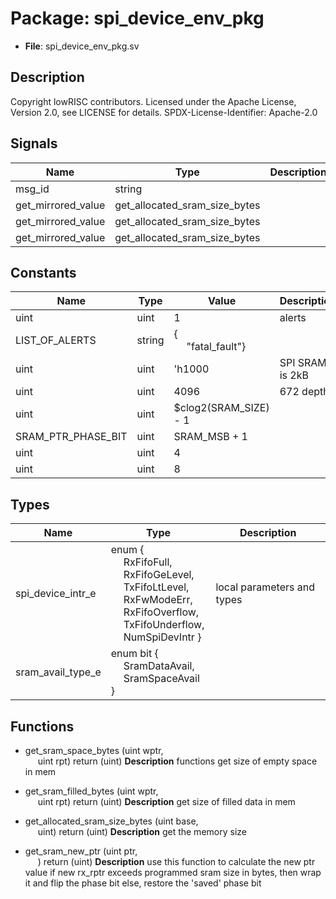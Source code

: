 # Package: spi_device_env_pkg

- **File**: spi_device_env_pkg.sv
## Description

Copyright lowRISC contributors.
 Licensed under the Apache License, Version 2.0, see LICENSE for details.
 SPDX-License-Identifier: Apache-2.0
 

## Signals

| Name               | Type                          | Description |
| ------------------ | ----------------------------- | ----------- |
| msg_id             | string                        |             |
| get_mirrored_value | get_allocated_sram_size_bytes |             |
| get_mirrored_value | get_allocated_sram_size_bytes |             |
| get_mirrored_value | get_allocated_sram_size_bytes |             |
## Constants

| Name               | Type   | Value                                               | Description      |
| ------------------ | ------ | --------------------------------------------------- | ---------------- |
| uint               | uint   | 1                                                   | alerts           |
| LIST_OF_ALERTS     | string | {<br><span style="padding-left:20px">"fatal_fault"} |                  |
| uint               | uint   | 'h1000                                              | SPI SRAM is 2kB  |
| uint               | uint   | 4096                                                | 672 depth        |
| uint               | uint   | $clog2(SRAM_SIZE) - 1                               |                  |
| SRAM_PTR_PHASE_BIT | uint   | SRAM_MSB + 1                                        |                  |
| uint               | uint   | 4                                                   |                  |
| uint               | uint   | 8                                                   |                  |
## Types

| Name              | Type                                                                                                                                                                                                                                                                                                                                                                                                     | Description                 |
| ----------------- | -------------------------------------------------------------------------------------------------------------------------------------------------------------------------------------------------------------------------------------------------------------------------------------------------------------------------------------------------------------------------------------------------------- | --------------------------- |
| spi_device_intr_e | enum {<br><span style="padding-left:20px">     RxFifoFull,<br><span style="padding-left:20px">     RxFifoGeLevel,<br><span style="padding-left:20px">     TxFifoLtLevel,<br><span style="padding-left:20px">     RxFwModeErr,<br><span style="padding-left:20px">     RxFifoOverflow,<br><span style="padding-left:20px">     TxFifoUnderflow,<br><span style="padding-left:20px">     NumSpiDevIntr   } | local parameters and types  |
| sram_avail_type_e | enum bit {<br><span style="padding-left:20px">     SramDataAvail,<br><span style="padding-left:20px">     SramSpaceAvail   }                                                                                                                                                                                                                                                                             |                             |
## Functions
- get_sram_space_bytes <font id="function_arguments">(uint wptr,<br><span style="padding-left:20px"> uint rpt)</font> <font id="function_return">return (uint)</font>
**Description**
functions
get size of empty space in mem

- get_sram_filled_bytes <font id="function_arguments">(uint wptr,<br><span style="padding-left:20px"> uint rpt)</font> <font id="function_return">return (uint)</font>
**Description**
get size of filled data in mem

- get_allocated_sram_size_bytes <font id="function_arguments">(uint base,<br><span style="padding-left:20px"> uint)</font> <font id="function_return">return (uint)</font>
**Description**
get the memory size

- get_sram_new_ptr <font id="function_arguments">(uint ptr,<br><span style="padding-left:20px">)</font> <font id="function_return">return (uint)</font>
**Description**
use this function to calculate the new ptr value
if new rx_rptr exceeds programmed sram size in bytes, then wrap it and flip the phase bit
else, restore the 'saved' phase bit

